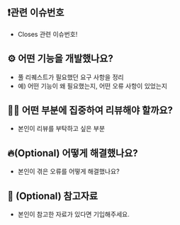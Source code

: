 ## ❗️관련 이슈번호
- Closes 관련 이슈번호!

## ⚙️ 어떤 기능을 개발했나요?
- 풀 리퀘스트가 필요했던 요구 사항을 정리
- 예) 어떤 기능이 왜 필요했는지, 어떤 오류 사항이 있었는지

## 🙋🏻 어떤 부분에 집중하여 리뷰해야 할까요?
- 본인이 리뷰를 부탁하고 싶은 부분

## 🔥(Optional) 어떻게 해결했나요?
- 본인이 겪은 오류를 어떻게 해결했나요?

## 📖 (Optional) 참고자료
- 본인이 참고한 자료가 있다면 기입해주세요.